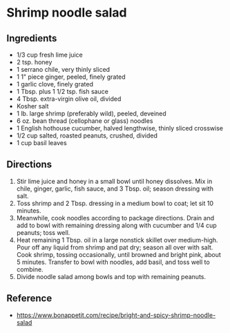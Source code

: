 # Shrimp noodle salad

## Ingredients

* 1/3 cup fresh lime juice
* 2 tsp. honey
* 1 serrano chile, very thinly sliced
* 1 1" piece ginger, peeled, finely grated
* 1 garlic clove, finely grated
* 1 Tbsp. plus 1 1/2 tsp. fish sauce
* 4 Tbsp. extra-virgin olive oil, divided
* Kosher salt
* 1 lb. large shrimp (preferably wild), peeled, deveined
* 6 oz. bean thread (cellophane or glass) noodles
* 1 English hothouse cucumber, halved lengthwise, thinly sliced crosswise
* 1/2 cup salted, roasted peanuts, crushed, divided
* 1 cup basil leaves

## Directions

1. Stir lime juice and honey in a small bowl until honey dissolves. Mix in chile, ginger, garlic, fish sauce, and 3 Tbsp. oil; season dressing with salt.
2. Toss shrimp and 2 Tbsp. dressing in a medium bowl to coat; let sit 10 minutes.
3. Meanwhile, cook noodles according to package directions. Drain and add to bowl with remaining dressing along with cucumber and 1/4 cup peanuts; toss well.
4. Heat remaining 1 Tbsp. oil in a large nonstick skillet over medium-high. Pour off any liquid from shrimp and pat dry; season all over with salt. Cook shrimp, tossing occasionally, until browned and bright pink, about 5 minutes. Transfer to bowl with noodles, add basil, and toss well to combine.
5. Divide noodle salad among bowls and top with remaining peanuts.

## Reference

* <https://www.bonappetit.com/recipe/bright-and-spicy-shrimp-noodle-salad>
